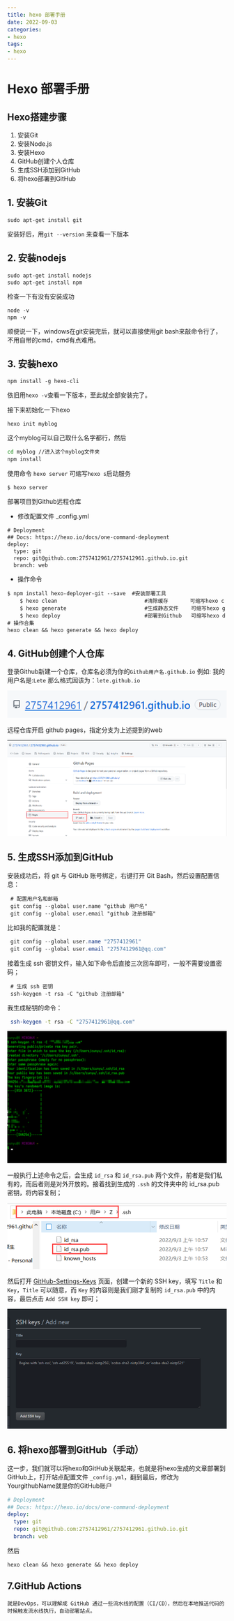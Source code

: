 ```yaml
---
title: hexo 部署手册
date: 2022-09-03
categories: 
- hexo
tags:
- hexo
---
```




# Hexo 部署手册

## **Hexo搭建步骤**

1. 安装Git
2. 安装Node.js
3. 安装Hexo
4. GitHub创建个人仓库
5. 生成SSH添加到GitHub
6. 将hexo部署到GitHub

## **1. 安装Git**

```text
sudo apt-get install git
```

安装好后，用`git --version` 来查看一下版本

## **2. 安装nodejs**

```text
sudo apt-get install nodejs
sudo apt-get install npm
```

检查一下有没有安装成功

```text
node -v
npm -v
```

顺便说一下，windows在git安装完后，就可以直接使用git bash来敲命令行了，不用自带的cmd，cmd有点难用。

## **3. 安装hexo**

```text
npm install -g hexo-cli
```

依旧用`hexo -v`查看一下版本，至此就全部安装完了。

接下来初始化一下hexo

```text
hexo init myblog
```

这个myblog可以自己取什么名字都行，然后

```bash
cd myblog //进入这个myblog文件夹
npm install
```

使用命令 `hexo server` 可缩写`hexo s`启动服务

```text
$ hexo server
```

部署项目到Github远程仓库

- 修改配置文件 _config.yml

```
# Deployment
## Docs: https://hexo.io/docs/one-command-deployment
deploy:
  type: git
  repo: git@github.com:2757412961/2757412961.github.io.git
  branch: web
```

- 操作命令

```text
$ npm install hexo-deployer-git --save  #安装部署工具
    $ hexo clean                            #清除缓存       可缩写hexo c
    $ hexo generate                         #生成静态文件    可缩写hexo g
    $ hexo deploy                           #部署到Github   可缩写hexo d
# 操作合集
hexo clean && hexo generate && hexo deploy
```

## **4. GitHub创建个人仓库**

登录Github新建一个仓库，仓库名必须为你的`Github用户名.github.io`  例如: 我的用户名是:`Lete` 那么格式因该为：`lete.github.io`

![image-20220903214114617](https://raw.githubusercontent.com/2757412961/TyporaImageRepository/master/img/image-20220903214114617.png)

远程仓库开启 github pages，指定分支为上述提到的web

![image-20220905104750608](https://raw.githubusercontent.com/2757412961/TyporaImageRepository/master/img/image-20220905104750608.png)

## **5. 生成SSH添加到GitHub**

安装成功后，将 git 与 GitHub 账号绑定，右键打开 Git Bash，然后设置配置信息：

```text
 # 配置用户名和邮箱
 git config --global user.name "github 用户名"
 git config --global user.email "github 注册邮箱"
```

比如我的配置就是：

```java
 git config --global user.name "2757412961"
 git config --global user.email "2757412961@qq.com"
```

接着生成 ssh 密钥文件，输入如下命令后直接三次回车即可，一般不需要设置密码；

```text
 # 生成 ssh 密钥
 ssh-keygen -t rsa -C "github 注册邮箱"
```

我生成秘钥的命令：

```bash
 ssh-keygen -t rsa -C "2757412961@qq.com"
```

![img](https://raw.githubusercontent.com/2757412961/TyporaImageRepository/master/img/v2-9e2d268a169026242849e2ff5325fcad_r.jpg)

一般执行上述命令之后，会生成 `id_rsa` 和 `id_rsa.pub` 两个文件，前者是我们私有的，而后者则是对外开放的。接着找到生成的 `.ssh` 的文件夹中的 id_rsa.pub 密钥，将内容复制；

![image-20220903214402850](https://raw.githubusercontent.com/2757412961/TyporaImageRepository/master/img/image-20220903214402850.png)

然后打开 [GitHub-Settings-Keys](https://link.zhihu.com/?target=https%3A//github.com/settings/keys) 页面，创建一个新的 SSH key，填写 `Title` 和 `Key`，`Title` 可以随意，而 `Key` 的内容则是我们刚才复制的 `id_rsa.pub` 中的内容，最后点击 `Add SSH key` 即可；

![img](https://raw.githubusercontent.com/2757412961/TyporaImageRepository/master/img/v2-fa367eb2c2c4749be656c34d782d6619_r.jpg)

## **6. 将hexo部署到GitHub**（手动）

这一步，我们就可以将hexo和GitHub关联起来，也就是将hexo生成的文章部署到GitHub上，打开站点配置文件 `_config.yml`，翻到最后，修改为 YourgithubName就是你的GitHub账户

```yaml
# Deployment
## Docs: https://hexo.io/docs/one-command-deployment
deploy:
  type: git
  repo: git@github.com:2757412961/2757412961.github.io.git
  branch: web
```

然后

```linux
hexo clean && hexo generate && hexo deploy
```

## **7.GitHub Actions**

```
就是DevOps，可以理解成 GitHub 通过一些流水线的配置（CI/CD），然后在本地推送代码的时候触发流水线执行，自动部署站点。
```

